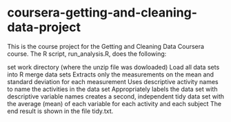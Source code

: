 # coursera-getting-and-cleaning-data-project

This is the course project for the Getting and Cleaning Data Coursera course. The R script, run_analysis.R, does the following:

set work directory (where the unzip file was dowloaded)
Load all data sets into R
merge data sets 
Extracts only the measurements on the mean and standard deviation for each measurement
Uses descriptive activity names to name the activities in the data set
Appropriately labels the data set with descriptive variable names
creates a second, independent tidy data set with the average (mean) of each variable for each activity and each subject
The end result is shown in the file tidy.txt.
